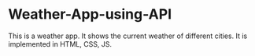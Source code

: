 # Weather-App-using-API
This is a weather app. It shows the current weather of different cities. It is implemented in HTML, CSS, JS.
